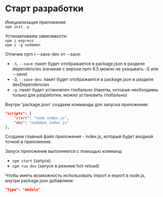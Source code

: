 # Старт разработки 

Инициализация приложения:     
`npm init -y`

Устанавливаем зависимости:     
`npm i express`   
`npm i -g nodemon`   

Отличие npm i --save-dev от --save:
* `-S`, `--save`: пакет будет отображается в package.json в разделе dependencies (начиная с версии npm 6.5 можно не указывать -S или --save)
* `-D`, `--save-dev`: пакет будет отображается в package.json в разделе devDependencies
* `-g`: пакет будет установлен глобально (пакеты, которые необходимы только для разработки, можно установить глобально)

Внутри 'package.json' создаем комманды для запуска приложения:    
```json
"scripts": {
	"start": "node index.js",
	"dev": "nodemon index.js"
},
```

Создаем главный файл приложения - index.js, который будет входной точкой в приложение.   

Запуск приложения выполняется с помощью комманд:
- `npm start` (запуск)
- `npm run dev` (запуск в режиме hot-reload)

Чтобы иметь возможность использовать import и export в node.js, внутри package.json добавляем:
```json
"type": "module"
```
